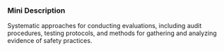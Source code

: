 ### Mini Description

Systematic approaches for conducting evaluations, including audit procedures, testing protocols, and methods for gathering and analyzing evidence of safety practices.
